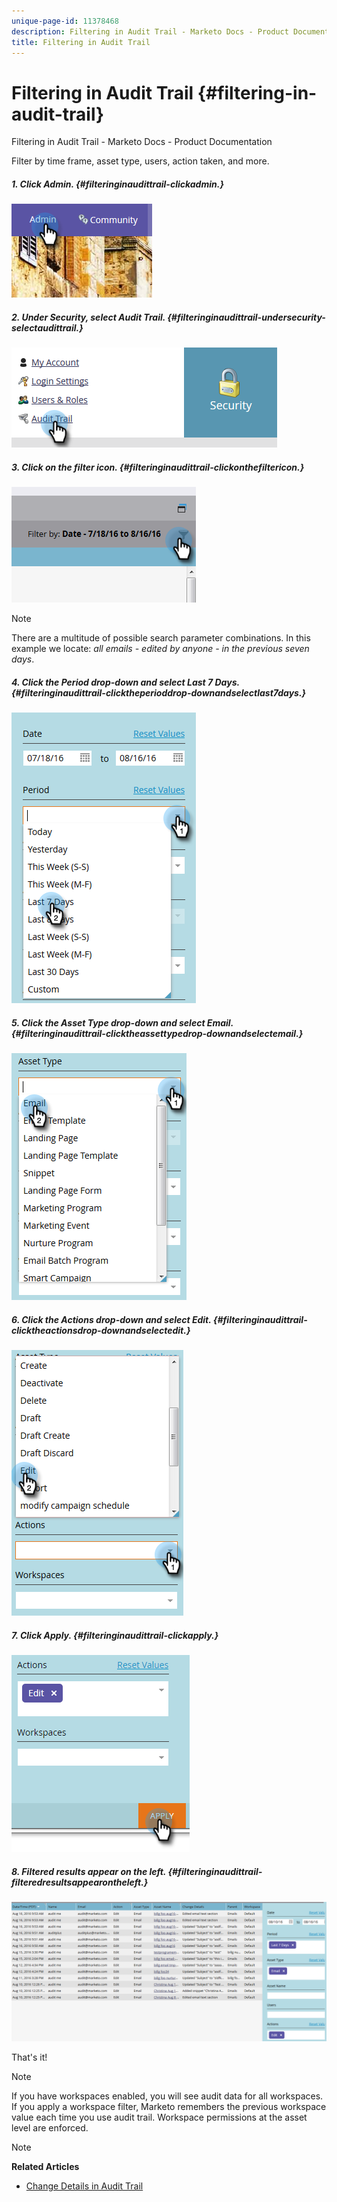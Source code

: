 ```yaml
---
unique-page-id: 11378468
description: Filtering in Audit Trail - Marketo Docs - Product Documentation
title: Filtering in Audit Trail
---
```


# Filtering in Audit Trail {#filtering-in-audit-trail}

Filtering in Audit Trail - Marketo Docs - Product Documentation

Filter by time frame, asset type, users, action taken, and more.

##### 1. Click Admin. {#filteringinaudittrail-clickadmin.}

![](assets/one-1.png)

##### 2. Under Security, select Audit Trail. {#filteringinaudittrail-undersecurity-selectaudittrail.}

![](assets/two-1.png)

##### 3. Click on the filter icon. {#filteringinaudittrail-clickonthefiltericon.}

![](assets/three.png)

>[!NOTE]
>
>There are a multitude of possible search parameter combinations. In this example we locate: *all emails - edited by anyone - in the previous seven days*.

##### 4. Click the Period drop-down and select Last 7 Days. {#filteringinaudittrail-clicktheperioddrop-downandselectlast7days.}

![](assets/four.png)

##### 5. Click the Asset Type drop-down and select Email. {#filteringinaudittrail-clicktheassettypedrop-downandselectemail.}

![](assets/five.png)

##### 6. Click the Actions drop-down and select Edit. {#filteringinaudittrail-clicktheactionsdrop-downandselectedit.}

![](assets/six.png)

##### 7. Click Apply. {#filteringinaudittrail-clickapply.}

![](assets/seven.png)

##### 8. Filtered results appear on the left. {#filteringinaudittrail-filteredresultsappearontheleft.}

![](assets/eight.png)

That's it!

>[!NOTE]
>
>If you have workspaces enabled, you will see audit data for all workspaces. If you apply a workspace filter, Marketo remembers the previous workspace value each time you use audit trail. Workspace permissions at the asset level are enforced.

>[!NOTE]
>
>**Related Articles**
>
>* [Change Details in Audit Trail](change-details-in-audit-trail.md)
>

